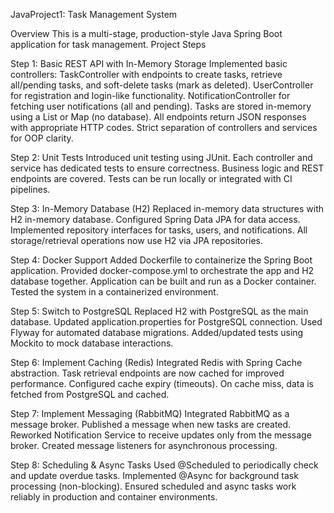 JavaProject1: Task Management System

Overview
This is a multi-stage, production-style Java Spring Boot application for task management.
Project Steps

Step 1: Basic REST API with In-Memory Storage
Implemented basic controllers:
TaskController with endpoints to create tasks, retrieve all/pending tasks, and soft-delete tasks (mark as deleted).
UserController for registration and login-like functionality.
NotificationController for fetching user notifications (all and pending).
Tasks are stored in-memory using a List or Map (no database).
All endpoints return JSON responses with appropriate HTTP codes.
Strict separation of controllers and services for OOP clarity.

Step 2: Unit Tests
Introduced unit testing using JUnit.
Each controller and service has dedicated tests to ensure correctness.
Business logic and REST endpoints are covered.
Tests can be run locally or integrated with CI pipelines.

Step 3: In-Memory Database (H2)
Replaced in-memory data structures with H2 in-memory database.
Configured Spring Data JPA for data access.
Implemented repository interfaces for tasks, users, and notifications.
All storage/retrieval operations now use H2 via JPA repositories.

Step 4: Docker Support
Added Dockerfile to containerize the Spring Boot application.
Provided docker-compose.yml to orchestrate the app and H2 database together.
Application can be built and run as a Docker container.
Tested the system in a containerized environment.

Step 5: Switch to PostgreSQL
Replaced H2 with PostgreSQL as the main database.
Updated application.properties for PostgreSQL connection.
Used Flyway for automated database migrations.
Added/updated tests using Mockito to mock database interactions.

Step 6: Implement Caching (Redis)
Integrated Redis with Spring Cache abstraction.
Task retrieval endpoints are now cached for improved performance.
Configured cache expiry (timeouts).
On cache miss, data is fetched from PostgreSQL and cached.

Step 7: Implement Messaging (RabbitMQ)
Integrated RabbitMQ as a message broker.
Published a message when new tasks are created.
Reworked Notification Service to receive updates only from the message broker.
Created message listeners for asynchronous processing.

Step 8: Scheduling & Async Tasks
Used @Scheduled to periodically check and update overdue tasks.
Implemented @Async for background task processing (non-blocking).
Ensured scheduled and async tasks work reliably in production and container environments.
